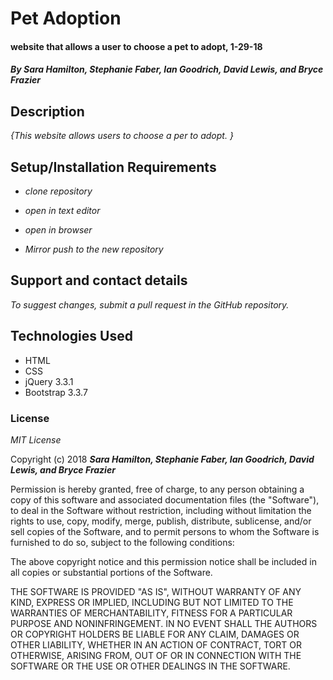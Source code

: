 # Pet Adoption

#### website that allows a user to choose a pet to adopt, 1-29-18

#### _By Sara Hamilton, Stephanie Faber, Ian Goodrich, David Lewis, and Bryce Frazier_

## Description

_{This website allows users to choose a per to adopt. }_

## Setup/Installation Requirements

* _clone repository_


* _open in text editor_


* _open in browser_


* _Mirror push to the new repository_


## Support and contact details

_To suggest changes, submit a pull request in the GitHub repository._

## Technologies Used

* HTML
* CSS
* jQuery 3.3.1
* Bootstrap 3.3.7

### License

*MIT License*

Copyright (c) 2018 **_Sara Hamilton, Stephanie Faber, Ian Goodrich, David Lewis, and Bryce Frazier_**

Permission is hereby granted, free of charge, to any person obtaining a copy
of this software and associated documentation files (the "Software"), to deal
in the Software without restriction, including without limitation the rights
to use, copy, modify, merge, publish, distribute, sublicense, and/or sell
copies of the Software, and to permit persons to whom the Software is
furnished to do so, subject to the following conditions:

The above copyright notice and this permission notice shall be included in all
copies or substantial portions of the Software.

THE SOFTWARE IS PROVIDED "AS IS", WITHOUT WARRANTY OF ANY KIND, EXPRESS OR
IMPLIED, INCLUDING BUT NOT LIMITED TO THE WARRANTIES OF MERCHANTABILITY,
FITNESS FOR A PARTICULAR PURPOSE AND NONINFRINGEMENT. IN NO EVENT SHALL THE
AUTHORS OR COPYRIGHT HOLDERS BE LIABLE FOR ANY CLAIM, DAMAGES OR OTHER
LIABILITY, WHETHER IN AN ACTION OF CONTRACT, TORT OR OTHERWISE, ARISING FROM,
OUT OF OR IN CONNECTION WITH THE SOFTWARE OR THE USE OR OTHER DEALINGS IN THE
SOFTWARE.
